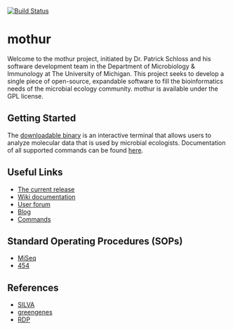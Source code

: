 [![Build Status](https://travis-ci.org/mothur/mothur.svg?branch=master)](https://travis-ci.org/mothur/mothur)

# mothur

Welcome to the mothur project, initiated by Dr. Patrick Schloss and his software development team in the Department of Microbiology &amp; Immunology at The University of Michigan. This project seeks to develop a single piece of open-source, expandable software to fill the bioinformatics needs of the microbial ecology community. mothur is available under the GPL license.

## Getting Started

The [downloadable binary](https://github.com/mothur/mothur/releases/latest) is an interactive terminal that allows users to analyze molecular data that is used by microbial ecologists. Documentation of all supported commands can be found [here](https://mothur.org/wiki/Category:Commands).

## Useful Links
* [The current release](https://github.com/mothur/mothur/releases/latest)
* [Wiki documentation](http://www.mothur.org/wiki)
* [User forum](http://www.mothur.org/forum)
* [Blog](http://www.mothur.org/forum)
* [Commands](https://mothur.org/wiki/Category:Commands)

## Standard Operating Procedures (SOPs)
* [MiSeq](http://www.mothur.org/wiki/MiSeq_SOP)
* [454](http://www.mothur.org/wiki/454_SOP)

## References
* [SILVA](http://www.mothur.org/wiki/Silva_reference_files)
* [greengenes](http://www.mothur.org/wiki/Greengenes-formatted_databases)
* [RDP](http://www.mothur.org/wiki/RDP_reference_files)
